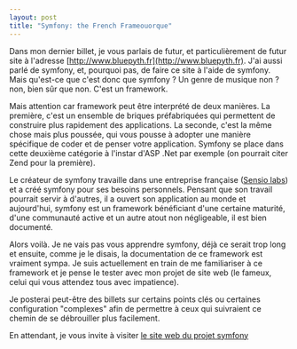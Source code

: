 ```yaml
---
layout: post
title: "Symfony: the French Frameouorque"
---
```


Dans mon dernier billet, je vous parlais de futur, et particulièrement de futur site à l'adresse [http://www.bluepyth.fr](http://www.bluepyth.fr). J'ai aussi parlé de symfony, et, pourquoi pas, de faire ce site à l'aide de symfony. Mais qu'est-ce que c'est donc que symfony ? Un genre de musique non ? non, bien sûr que non. C'est un framework.

Mais attention car framework peut être interprété de deux manières. La première, c'est un ensemble de briques préfabriquées qui permettent de construire plus rapidement des applications. La seconde, c'est la même chose mais plus poussée, qui vous pousse à adopter une manière spécifique de coder et de penser votre application. Symfony se place dans cette deuxième catégorie à l'instar d'ASP .Net par exemple (on pourrait citer Zend pour la première).

Le créateur de symfony travaille dans une entreprise française ([Sensio labs](http://sensiolabs.com)) et a créé symfony pour ses besoins personnels. Pensant que son travail pourrait servir à d'autres, il a ouvert son application au monde et aujourd'hui, symfony est un framework bénéficiant d'une certaine maturité, d'une communauté active et un autre atout non négligeable, il est bien documenté.

Alors voilà. Je ne vais pas vous apprendre symfony, déjà ce serait trop long et ensuite, comme je le disais, la documentation de ce framework est vraiment sympa. Je suis actuellement en train de me familiariser à ce framework et je pense le tester avec mon projet de site web (le fameux, celui qui vous attendez tous avec impatience).

Je posterai peut-être des billets sur certains points clés ou certaines configuration "complexes" afin de permettre à ceux qui suivraient ce chemin de se débrouiller plus facilement.

En attendant, je vous invite à visiter [le site web du projet symfony](http://www.symfony-project.org)
